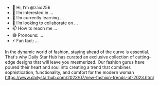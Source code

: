 - 👋 Hi, I’m @zaid256
- 👀 I’m interested in ...
- 🌱 I’m currently learning ...
- 💞️ I’m looking to collaborate on ...
- 📫 How to reach me ...
- 😄 Pronouns: ...
- ⚡ Fun fact: ...

<!---
zaid256/zaid256 is a ✨ special ✨ repository because its `README.md` (this file) appears on your GitHub profile.
You can click the Preview link to take a look at your changes.
--->
In the dynamic world of fashion, staying ahead of the curve is essential. That's why Daily Star Hub has curated an exclusive collection of cutting-edge designs that will leave you mesmerized. Our fashion gurus have poured their heart and soul into creating a trend that combines sophistication, functionality, and comfort for the modern woman
https://www.dailystarhub.com/2023/07/new-fashion-trends-of-2023.html

